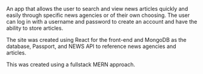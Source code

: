 An app that allows the user to search and view news articles quickly and easily through specific news agencies or of their own choosing. 
The user can log in with a username and password to create an account and have the ability to store articles.

The site was created using React for the front-end and MongoDB as the database, Passport, and NEWS API to reference news agencies and articles.

This was created using a fullstack MERN approach. 
